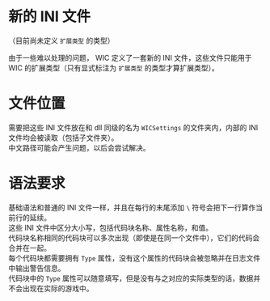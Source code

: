 # 新的 INI 文件

（目前尚未定义 `扩展类型` 的类型）

由于一些难以处理的问题， WIC 定义了一套新的 INI 文件，这些文件只能用于 WIC 的扩展类型（只有显式标注为 `扩展类型` 的类型才算扩展类型）。



# 文件位置

需要把这些 INI 文件放在和 dll 同级的名为 `WICSettings` 的文件夹内，内部的 INI 文件均会被读取（包括子文件夹）。  
中文路径可能会产生问题，以后会尝试解决。



# 语法要求

基础语法和普通的 INI 文件一样，并且在每行的末尾添加 `\` 符号会把下一行算作当前行的延续。  
这些 INI 文件中区分大小写，包括代码块名称、属性名称，和值。  
代码块名称相同的代码块可以多次出现（即使是在同一个文件中），它们的代码会合并在一起。  
每个代码块都需要拥有 `Type` 属性，没有这个属性的代码块会被忽略并在日志文件中输出警告信息。  
代码块中的 `Type` 属性可以随意填写，但是没有与之对应的实际类型的话，数据并不会出现在实际的游戏中。